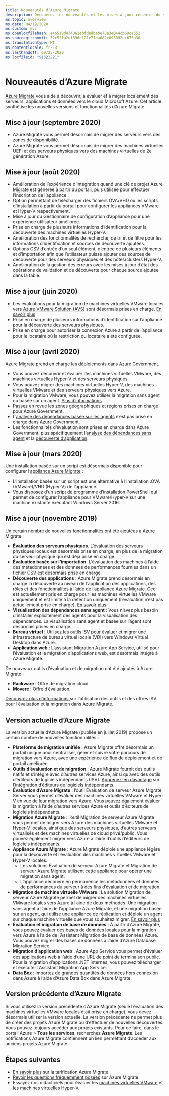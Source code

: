 ```yaml
---
title: Nouveautés d’Azure Migrate
description: Découvrez les nouveautés et les mises à jour récentes du service Azure Migrate.
ms.topic: overview
ms.date: 04/19/2020
ms.custom: mvc
ms.openlocfilehash: a46519d434061ebfdedbabe70a3e044cb69ca552
ms.sourcegitcommit: 32c521a2ef396d121e71ba682e098092ac673b30
ms.translationtype: HT
ms.contentlocale: fr-FR
ms.lasthandoff: 09/25/2020
ms.locfileid: "91322221"
---
```

# <a name="whats-new-in-azure-migrate"></a>Nouveautés d’Azure Migrate

[Azure Migrate](migrate-services-overview.md) vous aide à découvrir, à évaluer et à migrer localement des serveurs, applications et données vers le cloud Microsoft Azure. Cet article synthétise les nouvelles versions et fonctionnalités d’Azure Migrate.
## <a name="update-september-2020"></a>Mise à jour (septembre 2020)
- Azure Migrate vous permet désormais de migrer des serveurs vers des zones de disponibilité.
- Azure Migrate vous permet désormais de migrer des machines virtuelles UEFI et des serveurs physiques vers des machines virtuelles de 2e génération Azure. 

## <a name="update-august-2020"></a>Mise à jour (août 2020)

- Amélioration de l’expérience d’intégration quand une clé de projet Azure Migrate est générée à partir du portail, puis utilisée pour effectuer l’inscription de l’appliance.
- Option permettant de télécharger des fichiers OVA/VHD ou les scripts d’installation à partir du portail pour configurer les appliances VMware et Hyper-V respectivement.
- Mise à jour du Gestionnaire de configuration d’appliance pour une expérience utilisateur améliorée.
- Prise en charge de plusieurs informations d’identification pour la découverte des machines virtuelles Hyper-V.
- Amélioration des fonctionnalités de recherche, de tri et de filtre pour les informations d’identification et sources de découverte ajoutées.
- Options CSV d’entrée d’un seul élément, d’entrée de plusieurs éléments et d’importation afin que l’utilisateur puisse ajouter des sources de découverte pour des serveurs physiques et des hôtes/clusters Hyper-V.
- Amélioration de la gestion des erreurs avec les mises à jour d’état des opérations de validation et de découverte pour chaque source ajoutée dans la table. 

## <a name="update-june-2020"></a>Mise à jour (juin 2020)

- Les évaluations pour la migration de machines virtuelles VMware locales vers [Azure VMware Solution (AVS)](https://go.microsoft.com/fwlink/?linkid=2132637) sont désormais prises en charge. [En savoir plus](how-to-create-azure-vmware-solution-assessment.md)
- Prise en charge de plusieurs informations d’identification sur l’appliance pour la découverte des serveurs physiques.
- Prise en charge pour autoriser la connexion Azure à partir de l’appliance pour le locataire où la restriction du locataire a été configurée.


## <a name="update-april-2020"></a>Mise à jour (avril 2020)

Azure Migrate prend en charge les déploiements dans Azure Government. 

- Vous pouvez découvrir et évaluer des machines virtuelles VMware, des machines virtuelles Hyper-V et des serveurs physiques.
- Vous pouvez migrer des machines virtuelles Hyper-V, des machines virtuelles VMware et des serveurs physiques vers Azure.
- Pour la migration VMware, vous pouvez utiliser la migration sans agent ou basée sur un agent. [Plus d’informations](server-migrate-overview.md)
- [Passez en revue](migrate-support-matrix.md#supported-geographies-azure-government) les zones géographiques et régions prises en charge pour Azure Government.
- L’[analyse des dépendances basée sur les agents](concepts-dependency-visualization.md#agent-based-analysis) n’est pas prise en charge dans Azure Government.
- Les fonctionnalités d’évaluation sont prises en charge dans Azure Government, plus spécifiquement l’[analyse des dépendances sans agent](concepts-dependency-visualization.md#agentless-analysis) et la [découverte d’application](how-to-discover-applications.md).


## <a name="update-march-2020"></a>Mise à jour (mars 2020)

Une installation basée sur un script est désormais disponible pour configurer l’[appliance Azure Migrate](migrate-appliance.md) :

- L’installation basée sur un script est une alternative à l’installation .OVA (VMware)/VHD (Hyper-V) de l’appliance.
- Vous disposez d’un script de programme d’installation PowerShell qui permet de configurer l’appliance pour VMware/Hyper-V sur une machine existante exécutant Windows Server 2016.

## <a name="update-november-2019"></a>Mise à jour (novembre 2019)

Un certain nombre de nouvelles fonctionnalités ont été ajoutées à Azure Migrate :

- **Évaluation des serveurs physiques**. L’évaluation des serveurs physiques locaux est désormais prise en charge, en plus de la migration du serveur physique qui est déjà prise en charge.
- **Évaluation basée sur l’importation**. L’évaluation des machines à l’aide des métadonnées et des données de performances fournies dans un fichier CSV est désormais prise en charge.
- **Découverte des applications** : Azure Migrate prend désormais en charge la découverte au niveau de l’application des applications, des rôles et des fonctionnalités à l’aide de l’appliance Azure Migrate. Ceci est actuellement pris en charge pour les machines virtuelles VMware uniquement et est limité à la détection uniquement (l’évaluation n’est pas actuellement prise en charge). [En savoir plus](how-to-discover-applications.md)
- **Visualisation des dépendances sans agent** : Vous n’avez plus besoin d’installer explicitement des agents pour la visualisation des dépendances. La visualisation sans agent et basée sur l’agent sont désormais prises en charge.
- **Bureau virtuel** : Utilisez les outils ISV pour évaluer et migrer une infrastructure de bureau virtuel locale (VDI) vers Windows Virtual Desktop dans Azure.
- **Application web** : L’assistant Migration Azure App Service, utilisé pour l’évaluation et la migration d’applications web, est désormais intégré à Azure Migrate.

De nouveaux outils d’évaluation et de migration ont été ajoutés à Azure Migrate :

- **Rackware** : Offre de migration cloud.
- **Movere** : Offre d’évaluation.

[Découvrez plus d’informations ](migrate-services-overview.md) sur l’utilisation des outils et des offres ISV pour l’évaluation et la migration dans Azure Migrate.

## <a name="azure-migrate-current-version"></a>Version actuelle d’Azure Migrate

La version actuelle d’Azure Migrate (publiée en juillet 2019) propose un certain nombre de nouvelles fonctionnalités :

- **Plateforme de migration unifiée** : Azure Migrate offre désormais un portail unique pour centraliser, gérer et suivre votre parcours de migration vers Azure, avec une expérience de flux de déploiement et de portail améliorée.
- **Outils d’évaluation et de migration** : Azure Migrate fournit des outils natifs et s’intègre avec d’autres services Azure, ainsi qu’avec des outils d’éditeurs de logiciels indépendants (ISV). [Apprenez-en davantage](migrate-services-overview.md#isv-integration) sur l’intégration d’éditeurs de logiciels indépendants.
- **Évaluation d’Azure Migrate** : l’outil Évaluation de serveur Azure Migrate Server vous permet d’évaluer des machines virtuelles VMware et Hyper-V en vue de leur migration vers Azure. Vous pouvez également évaluer la migration à l’aide d’autres services Azure et outils d’éditeurs de logiciels indépendants.
- **Migration Azure Migrate** : l’outil Migration de serveur Azure Migrate vous permet de migrer vers Azure des machines virtuelles VMware et Hyper-V locales, ainsi que des serveurs physiques, d’autres serveurs virtualisés et des machines virtuelles de cloud privé/public. Vous pouvez également migrer vers Azure à l’aide d’outils d’éditeurs de logiciels indépendants.
- **Appliance Azure Migrate** : Azure Migrate déploie une appliance légère pour la découverte et l’évaluation des machines virtuelles VMware et Hyper-V locales.
    - Les solutions Évaluation de serveur Azure Migrate et Migration de serveur Azure Migrate utilisent cette appliance pour opérer une migration sans agent.
    - L’appliance découvre en permanence les métadonnées et données de performances du serveur à des fins d’évaluation et de migration.  
- **Migration de machine virtuelle VMware** :  La solution Migration de serveur Azure Migrate permet de migrer des machines virtuelles VMware locales vers Azure à l’aide de deux méthodes.  Une migration sans agent à l’aide de l’appliance Azure Migrate, et une migration basée sur un agent, qui utilise une appliance de réplication et déploie un agent sur chaque machine virtuelle que vous souhaitez migrer. [En savoir plus](server-migrate-overview.md)
 - **Évaluation et migration de base de données** : À partir d’Azure Migrate, vous pouvez évaluer des bases de données locales pour la migration vers Azure à l’aide de l’Assistant Migration de base de données Azure. Vous pouvez migrer des bases de données à l’aide d’Azure Database Migration Service.
- **Migration d’application web** : Azure App Service vous permet d’évaluer des applications web à l’aide d’une URL de point de terminaison public. Pour la migration d’applications .NET internes, vous pouvez télécharger et exécuter l’Assistant Migration App Service.
- **Data Box** : importez de grandes quantités de données hors connexion dans Azure à l’aide d’Azure Data Box dans Azure Migrate.

## <a name="azure-migrate-previous-version"></a>Version précédente d’Azure Migrate

Si vous utilisez la version précédente d’Azure Migrate (seule l’évaluation des machines virtuelles VMware locales était prise en charge), vous devez désormais utiliser la version actuelle. La version précédente ne permet plus de créer des projets Azure Migrate ou d’effectuer de nouvelles découvertes. Vous pouvez toujours accéder aux projets existants. Pour ce faire, dans le portail Azure > **Tous les services**, recherchez **Azure Migrate**. Les notifications Azure Migrate contiennent un lien permettant d’accéder aux anciens projets Azure Migrate.



## <a name="next-steps"></a>Étapes suivantes

- [En savoir plus](https://azure.microsoft.com/pricing/details/azure-migrate/) sur la tarification Azure Migrate.
- [Revoir les questions fréquemment posées](resources-faq.md) sur Azure Migrate.
- Essayez nos didacticiels pour évaluer les [machines virtuelles VMware](tutorial-assess-vmware.md) et les [machines virtuelles Hyper-V](tutorial-assess-hyper-v.md).
